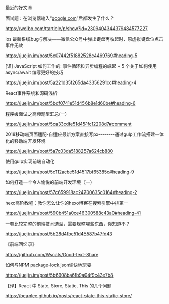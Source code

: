 最近的好文章

面试题：在浏览器输入“[google.com](http://google.com)”后都发生了什么？

<https://weibo.com/ttarticle/p/show?id=2309404344379484577227>

ios 最新系统bug与解决——微信公众号中弹出键盘再收起时，原虚拟键盘位点击事件无效

<https://juejin.im/post/5c07442f51882528c4469769#heading-5>

[译] JavaScript 如何工作的: 事件循环和异步编程的崛起 + 5 个关于如何使用 async/await 编写更好的技巧

<https://juejin.im/post/5a221d35f265da43356291cc#heading-4>



React事件系统和源码浅析

<https://juejin.im/post/5bdf0741e51d456b8e1d60be#heading-6>

程序媛面试之高频题型汇总(一）

<https://juejin.im/post/5ca33cdfe51d451fc12208d7#comment>



2018移动端页面适配-自适应最新方案直接写px--------通过gulp工作流搭建一体化的移动端开发环境

<https://juejin.im/post/5a7c03da5188257a624cb880>



使用gulp实现前端自动化

<https://juejin.im/post/5c112acbe51d4517bf65385c#heading-9>



如何打造一个令人愉悦的前端开发环境（一）

<https://juejin.im/post/57c659918ac24700635c0164#heading-2>





hexo高阶教程：教你怎么让你的hexo博客在搜索引擎中排第一

<https://juejin.im/post/590b451a0ce46300588c43a0#heading-41>



一套比较完整的前端技术选型，需要规整哪些东西，你知道不？

<https://juejin.im/post/5b28d4fbe51d45587b47fd43>



《前端回忆录》

<https://github.com/Wscats/Good-text-Share>



如何与NPM package-lock.json愉快地玩耍

<https://juejin.im/post/5b6908ba6fb9a04f9c43e7b8>



【译】React 中 State, Store, Static, This 的几个问题

<https://beanlee.github.io/posts/react-state-this-static-store/>